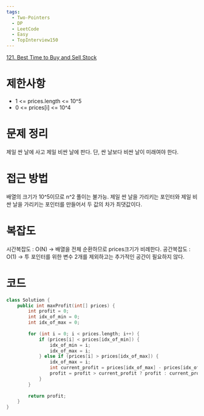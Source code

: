 ```yaml
---
tags:
  - Two-Pointers
  - DP
  - LeetCode
  - Easy
  - TopInterview150
---
```

[121. Best Time to Buy and Sell Stock](https://leetcode.com/problems/best-time-to-buy-and-sell-stock/)
# 제한사항
- 1 <= prices.length <= 10^5
- 0 <= prices[i] <= 10^4

# 문제 정리
제일 싼 날에 사고 제일 비싼 날에 판다.
단, 싼 날보다 비싼 날이 미래여야 한다.

# 접근 방법
배열의 크기가 10^5이므로 n^2 풀이는 불가능.
제일 싼 날을 가리키는 포인터와 제일 비싼 날을 가리키는 포인터를 만들어서 두 값의 차가 최댓값이다.

# 복잡도
시간복잡도 : O(N) -> 배열을 전체 순환하므로 prices크기가 비례한다.
공간복잡도 : O(1) -> 투 포인터를 위한 변수 2개를 제외하고는 추가적인 공간이 필요하지 않다.
# 코드
``` cpp
class Solution {  
    public int maxProfit(int[] prices) {  
        int profit = 0;  
        int idx_of_min = 0;  
        int idx_of_max = 0;  
  
        for (int i = 0; i < prices.length; i++) {  
            if (prices[i] < prices[idx_of_min]) {  
                idx_of_min = i;  
                idx_of_max = i;  
            } else if (prices[i] > prices[idx_of_max]) {  
                idx_of_max = i;  
                int current_profit = prices[idx_of_max] - prices[idx_of_min];  
                profit = profit > current_profit ? profit : current_profit;  
            }  
        }  
  
        return profit;  
    }  
}
```

